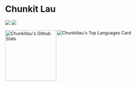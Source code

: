 # Chunkit Lau

[![](https://img.shields.io/badge/-Chunkit%20Lau's%20Homepage-blue?logo=internetexplorer&style=flat-square)](https://chunkitlau.github.io/)
[![](https://img.shields.io/badge/-chunkit.j.lau%40gmail.com-blue?logo=microsoftoutlook&style=flat-square)](mailto:chunkit.j.lau@gmail.com)

<img align="left" height="165" src="https://github-readme-stats.vercel.app/api?username=chunkitlau&show_icons=true&locale=en" alt="Chunkitlau's Github Stats" />

<img align="center" src="https://github-readme-stats.vercel.app/api/top-langs?username=chunkitlau&show_icons=true&locale=en&layout=compact" alt="Chunkitlau's Top Languages Card" />
